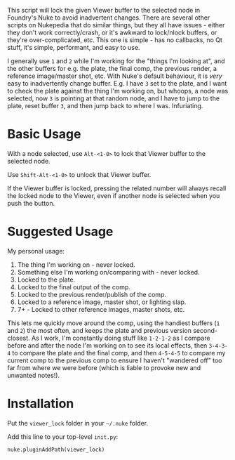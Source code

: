 This script will lock the given Viewer buffer to the selected node in Foundry's Nuke to avoid inadvertent changes. There are several other scripts on Nukepedia that do similar things, but they all have issues - either they don't work correctly/crash, or it's awkward to lock/nlock buffers, or they're over-complicated, etc. This one is simple - has no callbacks, no Qt stuff, it's simple, performant, and easy to use.

I generally use `1` and `2` while I'm working for the "things I'm looking at", and the other buffers for e.g. the plate, the final comp, the previous render, a reference image/master shot, etc. With Nuke's default behaviour, it is _very_ easy to inadvertently change buffer. E.g. I have `3` set to the plate, and I want to check the plate against the thing I'm working on, but whoops, a node was selected, now `3` is pointing at that random node, and I have to jump to the plate, reset buffer `3`, and then jump back to where I was. Infuriating.

# Basic Usage

With a node selected, use `Alt-<1-0>` to lock that Viewer buffer to the selected node.

Use `Shift-Alt-<1-0>` to unlock that Viewer buffer. 

If the Viewer buffer is locked, pressing the related number will always recall the locked node to the Viewer, even if another node is selected when you push the button.

# Suggested Usage

My personal usage:

1. The thing I'm working on - never locked.
2. Something else I'm working on/comparing with - never locked.
3. Locked to the plate.
4. Locked to the final output of the comp.
5. Locked to the previous render/publish of the comp.
6. Locked to a reference image, master shot, or lighting slap.
7. 7+ - Locked to other reference images, master shots, etc.

This lets me quickly move around the comp, using the handiest buffers (`1` and `2`) the most often, and keeps the plate and previous version second-closest. As I work, I'm constantly doing stuff like `1-2-1-2` as I compare before and after the node I'm working on to see its local effects, then `3-4-3-4` to compare the plate and the final comp, and then `4-5-4-5` to compare my current comp to the previous comp to ensure I haven't "wandered off" too far from where we were before (which is liable to provoke new and unwanted notes!).

# Installation

Put the `viewer_lock` folder in your `~/.nuke` folder.

Add this line to your top-level `init.py`:

```
nuke.pluginAddPath(viewer_lock)
```

